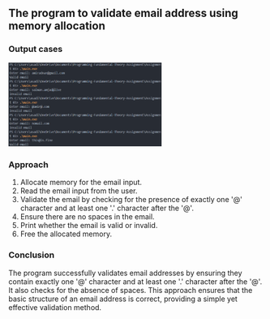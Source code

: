 ## The program to validate email address using memory allocation

### Output cases
<img src = "../Images/problem03.png" width = "60%" height = "auto">

### Approach
1. Allocate memory for the email input.
2. Read the email input from the user.
3. Validate the email by checking for the presence of exactly one '@' character and at least one '.' character after the '@'.
4. Ensure there are no spaces in the email.
5. Print whether the email is valid or invalid.
6. Free the allocated memory.

### Conclusion
The program successfully validates email addresses by ensuring they contain exactly one '@' character and at least one '.' character after the '@'. It also checks for the absence of spaces. This approach ensures that the basic structure of an email address is correct, providing a simple yet effective validation method.
